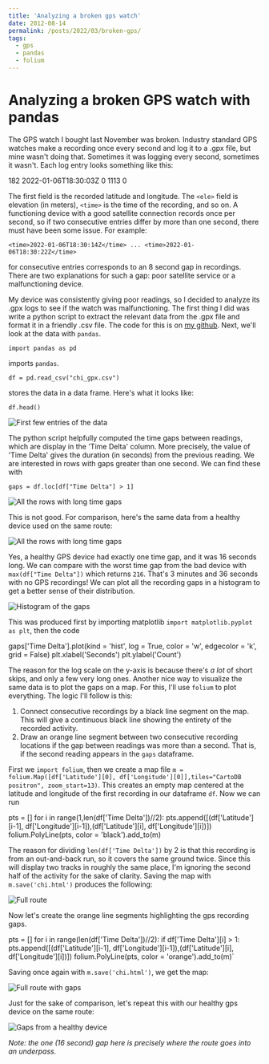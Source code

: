 ```yaml
---
title: 'Analyzing a broken gps watch'
date: 2012-08-14
permalink: /posts/2022/03/broken-gps/
tags:
  - gps
  - pandas
  - folium
---
```


Analyzing a broken GPS watch with pandas
======

The GPS watch I bought last November was broken. Industry standard GPS watches make a recording once every second and log it to a .gpx file, but mine wasn't doing that. Sometimes it was logging every second, sometimes it wasn't. Each log entry looks something like this:

  <trkpt lat="41.8001709" lon="-87.5809939">
    <ele>182</ele>
    <time>2022-01-06T18:30:03Z</time>
      <extensions>
          <heartrate>0</heartrate>
          <distance>1113</distance>
          <cadence>0</cadence>
      </extensions>
  </trkpt>

The first field is the recorded latitude and longitude. The `<ele>` field is elevation (in meters), `<time>` is the time of the recording, and so on. A functioning device with a good satellite connection records once per second, so if two consecutive entries differ by more than one second, there must have been some issue. For example:

`<time>2022-01-06T18:30:14Z</time>
...
<time>2022-01-06T18:30:22Z</time>`

for consecutive entries corresponds to an 8 second gap in recordings. There are two explanations for such a gap: poor satellite service or a malfunctioning device.

My device was consistently giving poor readings, so I decided to analyze its .gpx logs to see if the watch was malfunctioning. The first thing I did was write a python script to extract the relevant data from the .gpx file and format it in a friendly .csv file. The code for this is on [my github](https://github.com/jmkopper/gpx-to-csv-converter). Next, we'll look at the data with `pandas`.

`import pandas as pd`

imports `pandas`.

`df = pd.read_csv("chi_gpx.csv")`

stores the data in a data frame. Here's what it looks like:

`df.head()`

![First few entries of the data](/images/dfhead.png "df.head()")

The python script helpfully computed the time gaps between readings, which are display in the 'Time Delta' column. More precisely, the value of 'Time Delta' gives the duration (in seconds) from the previous reading. We are interested in rows with gaps greater than one second. We can find these with

`gaps = df.loc[df["Time Delta"] > 1]`

![All the rows with long time gaps](/images/all_deltas.png "Bad time gaps")

This is not good. For comparison, here's the same data from a healthy device used on the same route:

![All the rows with long time gaps](/images/working_deltas.png "Good time gaps")

Yes, a healthy GPS device had exactly one time gap, and it was 16 seconds long. We can compare with the worst time gap from the bad device with `max(df["Time Delta"])` which returns `216`. That's 3 minutes and 36 seconds with no GPS recordings! We can plot all the recording gaps in a histogram to get a better sense of their distribution.

![Histogram of the gaps](/images/gaps_hist.png "Gap histogram")

This was produced first by importing matplotlib `import matplotlib.pyplot as plt`, then the code

  gaps['Time Delta'].plot(kind = 'hist',
                    log = True,
                    color = 'w',
                    edgecolor = 'k',
                    grid = False)
  plt.xlabel('Seconds')
  plt.ylabel('Count')

The reason for the log scale on the y-axis is because there's <i>a lot</i> of short skips, and only a few very long ones. Another nice way to visualize the same data is to plot the gaps on a map. For this, I'll use `folium` to plot everything. The logic I'll follow is this:

1. Connect consecutive recordings by a black line segment on the map. This will give a continuous black line showing the entirety of the recorded activity.
2. Draw an orange line segment between two consecutive recording locations if the gap between readings was more than a second. That is, if the second reading appears in the `gaps` dataframe.

First we `import folium`, then we create a map file `m = folium.Map([df['Latitude'][0], df['Longitude'][0]],tiles="CartoDB positron", zoom_start=13)`. This creates an empty map centered at the latitude and longitude of the first recording in our dataframe `df`. Now we can run

  pts = []
  for i in range(1,len(df['Time Delta'])//2):
    pts.append([(df['Latitude'][i-1], df['Longitude'][i-1]),(df['Latitude'][i], df['Longitude'][i])])
  folium.PolyLine(pts, color = 'black').add_to(m)

The reason for dividing `len(df['Time Delta'])` by 2 is that this recording is from an out-and-back run, so it covers the same ground twice. Since this will display two tracks in roughly the same place, I'm ignoring the second half of the activity for the sake of clarity. Saving the map with `m.save('chi.html')` produces the following:

![Full route](/images/full_route.png "Full route")

Now let's create the orange line segments highlighting the gps recording gaps.

  pts = []
  for i in range(len(df['Time Delta'])//2):
    if df['Time Delta'][i] > 1:
      pts.append([(df['Latitude'][i-1], df['Longitude'][i-1]),(df['Latitude'][i], df['Longitude'][i])])
  folium.PolyLine(pts, color = 'orange').add_to(m)`

Saving once again with `m.save('chi.html')`, we get the map:

![Full route with gaps](/images/borked_gps.png "Full route with gaps")

Just for the sake of comparison, let's repeat this with our healthy gps device on the same route:

![Gaps from a healthy device](/images/working_gaps.png "Gaps from a healthy device")

<i>Note: the one (16 second) gap here is precisely where the route goes into an underpass.</i>
